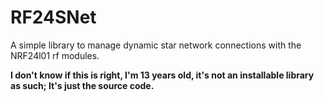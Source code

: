 # RF24SNet
A simple library to manage dynamic star network connections with the NRF24l01 rf modules. 

**I don't know if this is right, I'm 13 years old, it's not an installable library as such; It's just the source code.**
